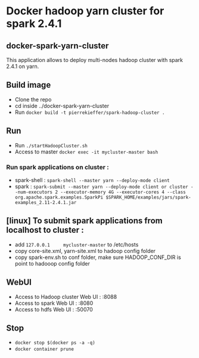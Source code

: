 # Docker hadoop yarn cluster for spark 2.4.1

## docker-spark-yarn-cluster 
This application allows to deploy multi-nodes hadoop cluster with spark 2.4.1 on yarn. 

## Build image
- Clone the repo 
- cd inside ../docker-spark-yarn-cluster 
- Run `docker build -t pierrekieffer/spark-hadoop-cluster .`

## Run  
- Run `./startHadoopCluster.sh`
- Access to master `docker exec -it mycluster-master bash`

### Run spark applications on cluster : 
- spark-shell : `spark-shell --master yarn --deploy-mode client`
- spark : `spark-submit --master yarn --deploy-mode client or cluster --num-executors 2 --executor-memory 4G --executor-cores 4 --class org.apache.spark.examples.SparkPi $SPARK_HOME/examples/jars/spark-examples_2.11-2.4.1.jar`

## [linux] To submit spark applications from localhost to cluster :
 - add `127.0.0.1     mycluster-master` to /etc/hosts
 - copy core-site.xml, yarn-site.xml to hadoop config folder
 - copy spark-env.sh to conf folder, make sure HADOOP_CONF_DIR is point to hadooop config folder

## WebUI
- Access to Hadoop cluster Web UI : <container ip>:8088 
- Access to spark Web UI : <container ip>:8080
- Access to hdfs Web UI : <container ip>:50070
  
## Stop 
- `docker stop $(docker ps -a -q)`
- `docker container prune`



